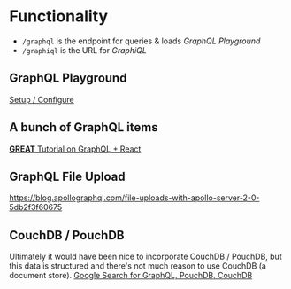 # Functionality

- `/graphql` is the endpoint for queries & loads _GraphQL Playground_
- `/graphiql` is the URL for _GraphiQL_

## GraphQL Playground

[Setup / Configure](https://www.apollographql.com/docs/apollo-server/features/graphql-playground)

## A bunch of GraphQL items

[**GREAT** Tutorial on GraphQL + React](https://www.robinwieruch.de/react-graphql-apollo-tutorial/)

## GraphQL File Upload

https://blog.apollographql.com/file-uploads-with-apollo-server-2-0-5db2f3f60675


## CouchDB / PouchDB

Ultimately it would have been nice to incorporate CouchDB / PouchDB, but this data is structured and there's not much reason to use CouchDB (a document store).
[Google Search for GraphQL, PouchDB, CouchDB](https://www.google.com/search?client=firefox-b-d&q=graphql+pouchdb+couchdb)


